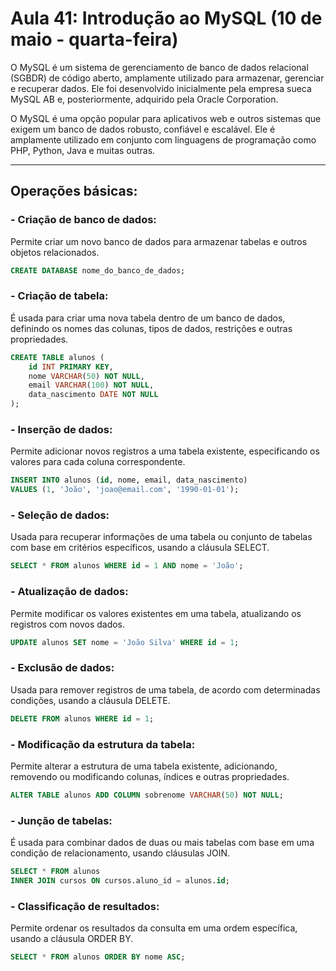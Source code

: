 # Aula 41: Introdução ao MySQL (10 de maio - quarta-feira)

O MySQL é um sistema de gerenciamento de banco de dados relacional (SGBDR) de código aberto, amplamente utilizado para armazenar, gerenciar e recuperar dados. Ele foi desenvolvido inicialmente pela empresa sueca MySQL AB e, posteriormente, adquirido pela Oracle Corporation.

O MySQL é uma opção popular para aplicativos web e outros sistemas que exigem um banco de dados robusto, confiável e escalável. Ele é amplamente utilizado em conjunto com linguagens de programação como PHP, Python, Java e muitas outras.
<hr>

## Operações básicas: 

### - Criação de banco de dados:

Permite criar um novo banco de dados para armazenar tabelas e outros objetos relacionados.

```sql
CREATE DATABASE nome_do_banco_de_dados;
```

### - Criação de tabela:

É usada para criar uma nova tabela dentro de um banco de dados, definindo os nomes das colunas, tipos de dados, restrições e outras propriedades.

```sql
CREATE TABLE alunos (
    id INT PRIMARY KEY,
    nome VARCHAR(50) NOT NULL,
    email VARCHAR(100) NOT NULL,
    data_nascimento DATE NOT NULL
);
```

### - Inserção de dados:

Permite adicionar novos registros a uma tabela existente, especificando os valores para cada coluna correspondente.

```sql
INSERT INTO alunos (id, nome, email, data_nascimento)
VALUES (1, 'João', 'joao@email.com', '1990-01-01');
```

### - Seleção de dados:

Usada para recuperar informações de uma tabela ou conjunto de tabelas com base em critérios específicos, usando a cláusula SELECT.

```sql
SELECT * FROM alunos WHERE id = 1 AND nome = 'João';
```

### - Atualização de dados:

Permite modificar os valores existentes em uma tabela, atualizando os registros com novos dados.

```sql
UPDATE alunos SET nome = 'João Silva' WHERE id = 1;
```

### - Exclusão de dados:

Usada para remover registros de uma tabela, de acordo com determinadas condições, usando a cláusula DELETE.

```sql
DELETE FROM alunos WHERE id = 1;
```

### - Modificação da estrutura da tabela:

Permite alterar a estrutura de uma tabela existente, adicionando, removendo ou modificando colunas, índices e outras propriedades.

```sql
ALTER TABLE alunos ADD COLUMN sobrenome VARCHAR(50) NOT NULL;
```

### - Junção de tabelas:

É usada para combinar dados de duas ou mais tabelas com base em uma condição de relacionamento, usando cláusulas JOIN.

```sql
SELECT * FROM alunos
INNER JOIN cursos ON cursos.aluno_id = alunos.id;
```

### - Classificação de resultados:

Permite ordenar os resultados da consulta em uma ordem específica, usando a cláusula ORDER BY.

```sql
SELECT * FROM alunos ORDER BY nome ASC;
```


